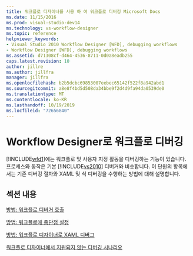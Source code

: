 ```yaml
---
title: 워크플로 디자이너를 사용 하 여 워크플로 디버깅 Microsoft Docs
ms.date: 11/15/2016
ms.prod: visual-studio-dev14
ms.technology: vs-workflow-designer
ms.topic: reference
helpviewer_keywords:
- Visual Studio 2010 Workflow Designer [WFD], debugging workflows
- Workflow Designer [WFD], debugging workflows
ms.assetid: d71308cf-d464-4536-8711-0d0a8eadb255
caps.latest.revision: 10
author: jillre
ms.author: jillfra
manager: jillfra
ms.openlocfilehash: b2b5dcbc69853007eebec65142f522f8a942abd1
ms.sourcegitcommit: a8e8f4bd5d508da34bbe9f2d4d9fa94da0539de0
ms.translationtype: MT
ms.contentlocale: ko-KR
ms.lasthandoff: 10/19/2019
ms.locfileid: "72656840"
---
```

# <a name="debugging-workflows-with-the-workflow-designer"></a>Workflow Designer로 워크플로 디버깅
[!INCLUDE[wfd1](../includes/wfd1-md.md)]에는 워크플로 및 사용자 지정 활동을 디버깅하는 기능이 있습니다. 프로세스와 동작은 기본 [!INCLUDE[vs2010](../includes/vs2010-md.md)] 디버거와 비슷합니다. 이 단원의 항목에서는 기존 디버깅 절차와 XAML 및 식 디버깅을 수행하는 방법에 대해 설명합니다.

## <a name="in-this-section"></a>섹션 내용
 [방법: 워크플로 디버거 호출](../workflow-designer/how-to-invoke-the-workflow-debugger.md)

 [방법: 워크플로에 중단점 설정](../workflow-designer/how-to-set-breakpoints-in-workflows.md)

 [방법: 워크플로 디자이너로 XAML 디버그](../workflow-designer/how-to-debug-xaml-with-the-workflow-designer.md)

 [워크플로 디자이너에서 지원되지 않는 디버깅 시나리오](../workflow-designer/unsupported-debugging-scenarios-in-the-workflow-designer.md)